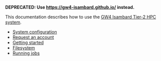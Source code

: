 **DEPRECATED: Use https://gw4-isambard.github.io/ instead.**

This documentation describes how to use the [GW4 Isambard Tier-2 HPC system](http://gw4.ac.uk/isambard/).

* [System configuration](docs/SystemConfiguration.md)
* [Request an account](docs/RequestAccount.md)
* [Getting started](docs/GettingStarted.md)
* [Filesystem](docs/Filesystem.md)
* [Running jobs](docs/RunningJobs.md)
